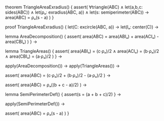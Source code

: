theorem TriangleAreaExradius() {
  assert(
    ∀triangle(ABC) ∧
    let(a,b,c: sides(ABC)) ∧
    let(ρₐ: exradius(ABC, a)) ∧
    let(s: semiperimeter(ABC)) →
    area(ABC) = ρₐ(s - a)
  )
}

proof TriangleAreaExradius() {
  let(C: excircle(ABC, a)) →
  let(Iₐ: center(C)) →
  
  lemma AreaDecomposition() {
    assert(
      area(ABC) = area(ABIₐ) + area(ACIₐ) - area(CBIₐ)
    )
  } →

  lemma TriangleAreas() {
    assert(
      area(ABIₐ) = (c·ρₐ)/2 ∧
      area(ACIₐ) = (b·ρₐ)/2 ∧
      area(CBIₐ) = (a·ρₐ)/2
    )
  } →

  apply(AreaDecomposition()) →
  apply(TriangleAreas()) →
  
  assert(
    area(ABC) = (c·ρₐ)/2 + (b·ρₐ)/2 - (a·ρₐ)/2
  ) →
  
  assert(
    area(ABC) = ρₐ((b + c - a)/2)
  ) →
  
  lemma SemiPerimeterDef() {
    assert(s = (a + b + c)/2)
  } →
  
  apply(SemiPerimeterDef()) →
  
  assert(
    area(ABC) = ρₐ(s - a)
  )
}